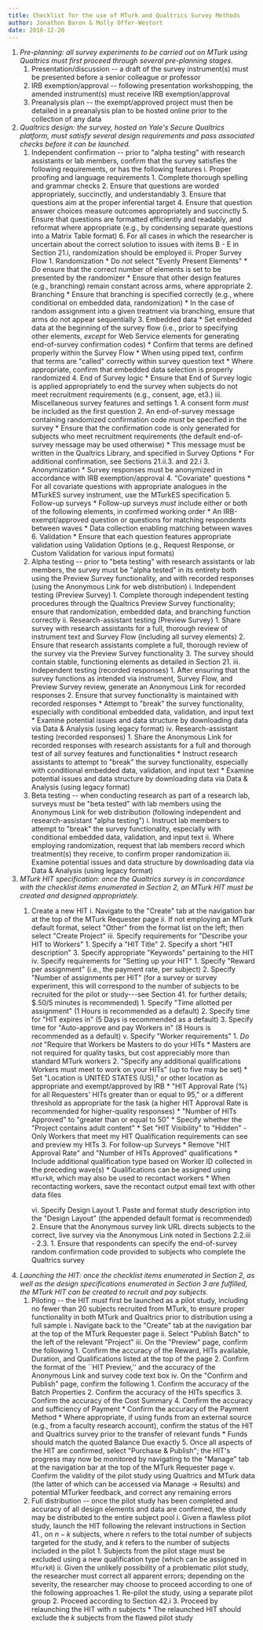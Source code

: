 ```yaml
---
title: Checklist for the use of MTurk and Qualtrics Survey Methods
author: Jonathon Baron & Molly Offer-Westort
date: 2016-12-20
---
```

1. *Pre-planning: all survey experiments to be carried out on MTurk using Qualtrics must first proceed through several pre-planning stages.*
    1. Presentation/discussion -- a draft of the survey instrument(s) must be presented before a senior colleague or professor
    2. IRB exemption/approval -- following presentation workshopping, the amended instrument(s) must receive IRB exemption/approval
    3. Preanalysis plan -- the exempt/approved project must then be detailed in a preanalysis plan to be hosted online prior to the collection of any data
2. *Qualtrics design: the survey, hosted on Yale's Secure Qualtrics platform, must satisfy several design requirements and pass associated checks before it can be launched.*
    1. Independent confirmation -- prior to "alpha testing" with research assistants or lab members, confirm that the survey satisfies the following requirements, or has the following features
        i. Proper proofing and language requirements
            1. Complete thorough spelling and grammar checks
            2. Ensure that questions are worded appropriately, succinctly, and understandably
            3. Ensure that questions aim at the proper inferential target
            4. Ensure that question answer choices measure outcomes appropriately and succinctly
            5. Ensure that questions are formatted efficiently and readably, and reformat where appropriate (e.g., by condensing separate questions into a Matrix Table format)
            6. For all cases in which the researcher is uncertain about the correct solution to issues with items B - E in Section 21.i, randomization should be employed
        ii. Proper Survey Flow
            1. Randomization
                * Do *not* select "Evenly Present Elements"
                * *Do* ensure that the correct number of elements is set to be presented by the randomizer
                * Ensure that other design features (e.g., branching) remain constant across arms, where appropriate
            2. Branching
                * Ensure that branching is specified correctly (e.g., where conditional on embedded data, randomization)
                * In the case of random assignment into a given treatment via branching, ensure that arms do not appear sequentially
            3. Embedded data
                * Set embedded data at the beginning of the survey flow (i.e., prior to specifying other elements, *except* for Web Service elements for generating end-of-survey confirmation codes)
                * Confirm that terms are defined properly within the Survey Flow
                * When using piped text, confirm that terms are "called" correctly within survey question text
                * Where appropriate, confirm that embedded data selection is properly randomized
            4. End of Survey logic
                * Ensure that End of Survey logic is applied appropriately to end the survey when subjects do not meet recruitment requirements (e.g., consent, age, et3.)
        iii. Miscellaneous survey features and settings
            1. A consent form *must* be included as the first question
            2. An end-of-survey message containing randomized confirmation code *must* be specified in the survey
                * Ensure that the confirmation code is only generated for subjects who meet recruitment requirements (the default end-of-survey message may be used otherwise)
                * This message must be written in the Qualtrics Library, and specified in Survey Options
                * For additional confirmation, see Sections 21.ii.3. and 22.i
            3. Anonymization
                * Survey responses must be anonymized in accordance with IRB exemption/approval
            4. "Covariate" questions
                * For all covariate questions with appropriate analogues in the MTurkES survey instrument, use the MTurkES specification
            5. Follow-up surveys
                * Follow-up surveys *must* include either or both of the following elements, in confirmed working order
                    * An IRB-exempt/approved question or questions for matching respondents between waves
                    * Data collection enabling matching between waves
            6. Validation
                * Ensure that each question features appropriate validation using Validation Options (e.g., Request Response, or Custom Validation for various input formats)
    2. Alpha testing -- prior to "beta testing" with research assistants or lab members, the survey must be "alpha tested" in its entirety both using the Preview Survey functionality, and with recorded responses (using the Anonymous Link for web distribution)
        i. Independent testing (Preview Survey)
            1. Complete thorough independent testing procedures through the Qualtrics Preview Survey functionality; ensure that randomization, embedded data, and branching function correctly
        ii. Research-assistant testing (Preview Survey)
            1. Share survey with research assistants for a full, thorough review of instrument text and Survey Flow (including all survey elements)
            2. Ensure that research assistants complete a full, thorough review of the survey via the Preview Survey functionality
            3. The survey should contain stable, functioning elements as detailed in Section 21.
        iii. Independent testing (recorded responses)
            1. After ensuring that the survey functions as intended via instrument, Survey Flow, and Preview Survey review, generate an Anonymous Link for recorded responses
            2. Ensure that survey functionality is maintained with recorded responses
                * Attempt to "break" the survey functionality, especially with conditional embedded data, validation, and input text
                * Examine potential issues and data structure by downloading data via Data & Analysis (using legacy format)
        iv. Research-assistant testing (recorded responses)
            1. Share the Anonymous Link for recorded responses with research assistants for a full and thorough test of all survey features and functionalities
                * Instruct research assistants to attempt to "break" the survey functionality, especially with conditional embedded data, validation, and input text
                * Examine potential issues and data structure by downloading data via Data & Analysis (using legacy format)
    3. Beta testing -- when conducting research as part of a research lab, surveys must be "beta tested" with lab members using the Anonymous Link for web distribution (following independent and research-assistant "alpha testing")
        i. Instruct lab members to attempt to "break" the survey functionality, especially with conditional embedded data, validation, and input text
        ii. Where employing randomization, request that lab members record which treatment(s) they receive, to confirm proper randomization
        iii. Examine potential issues and data structure by downloading data via Data & Analysis (using legacy format)
3. *MTurk HIT specification: once the Qualtrics survey is in concordance with the checklist items enumerated in Section 2, an MTurk HIT must be created and designed appropriately.*
    1. Create a new HIT
        i. Navigate to the "Create" tab at the navigation bar at the top of the MTurk Requester page
        ii. If not employing an MTurk default format, select "Other" from the format list on the left; then select "Create Project"
        iii. Specify requirements for "Describe your HIT to Workers"
            1. Specify a "HIT Title"
            2. Specify a short "HIT description"
            3. Specify appropriate "Keywords" pertaining to the HIT
        iv. Specify requirements for "Setting up your HIT"
            1. Specify "Reward per assignment" (i.e., the payment rate, per subject)
            2. Specify "Number of assignments per HIT" (for a survey or survey experiment, this will correspond to the number of subjects to be recruited for the pilot or study---see Section 41. for further details; $.50/5 minutes is recommended)
            1. Specify "Time allotted per assignment" (1 Hours is recommended as a default)
            2. Specify time for "HIT expires in" (5 Days is recommended as a default)
            3. Specify time for "Auto-approve and pay Workers in" (8 Hours is recommended as a default)
        v. Specify "Worker requirements"
            1. *Do not* "Require that Workers be Masters to do your HITs
                * Masters are not required for quality tasks, but cost appreciably more than standard MTurk workers
            2. "Specify any additional qualifications Workers must meet to work on your HITs" (up to five may be set)
                * Set "Location is UNITED STATES (US)," or other location as appropriate and exempt/approved by IRB
                * "HIT Approval Rate (%) for all Requesters' HITs greater than or equal to 95," or a different threshold as appropriate for the task (a higher HIT Approval Rate is recommended for higher-quality responses)
                * "Number of HITs Approved" to "greater than or equal to 50"
                * Specify whether the "Project contains adult content"
                * Set "HIT Visibility" to "Hidden" - Only Workers that meet my HIT Qualification requirements can see and preview my HITs
            3. For follow-up Surveys
                * Remove "HIT Approval Rate" and "Number of HITs Approved" qualifications
                * Include additional qualification type based on Worker ID collected in the preceding wave(s)
                    * Qualifications can be assigned using `MTurkR`, which may also be used to recontact workers
                    * When recontacting workers, save the recontact output email text with other data files

        vi. Specify Design Layout
            1. Paste and format study description into the "Design Layout" (the appended default format is recommended)
            2. Ensure that the Anonymous survey link URL directs subjects to the correct, live survey via the Anonymous Link noted in Sections 2.2.iii - 2.3.
            1. Ensure that respondents can specify the end-of-survey random confirmation code provided to subjects who complete the Qualtrics survey
4. *Launching the HIT: once the checklist items enumerated in Section 2, as well as the design specifications enumerated in Section 3 are fulfilled, the MTurk HIT can be created to recruit and pay subjects.*
    1. Piloting -- the HIT *must* first be launched as a pilot study, including no fewer than 20 subjects recruited from MTurk, to ensure proper functionality in both MTurk and Qualtrics prior to distribution using a full sample
        i. Navigate back to the "Create" tab at the navigation bar at the top of the MTurk Requester page
        ii. Select "Publish Batch" to the left of the relevant "Project"
        iii. On the "Preview" page, confirm the following
            1. Confirm the accuracy of the Reward, HITs available, Duration, and Qualifications listed at the top of the page
            2. Confirm the format of the ``HIT Preview,'' and the accuracy of the Anonymous Link and survey code text box
        iv. On the "Confirm and Publish" page, confirm the following
            1. Confirm the accuracy of the Batch Properties
            2. Confirm the accuracy of the HITs specifics
            3. Confirm the accuracy of the Cost Summary
            4. Confirm the accuracy and sufficiency of Payment
                * Confirm the accuracy of the Payment Method
                * Where appropriate, if using funds from an external source (e.g., from a faculty research account), confirm the status of the HIT and Qualtrics survey prior to the transfer of relevant funds
                    * Funds should match the quoted Balance Due exactly
            5. Once all aspects of the HIT are confirmed, select "Purchase & Publish"; the HIT's progress may now be monitored by navigating to the "Manage" tab at the navigation bar at the top of the MTurk Requester page
        v. Confirm the validity of the pilot study using Qualtrics and MTurk data (the latter of which can be accessed via Manage &rarr; Results) and potential MTurker feedback, and correct any remaining errors
    2. Full distribution -- once the pilot study has been completed and accuracy of all design elements and data are confirmed, the study may be distributed to the entire subject pool
        i. Given a flawless pilot study, launch the HIT following the relevant instructions in Section 41., on $n - k$ subjects, where $n$ refers to the total number of subjects targeted for the study, and $k$ refers to the number of subjects included in the pilot
            1. Subjects from the pilot stage must be excluded using a new qualification type (which can be assigned in `MTurkR`)
        ii. Given the unlikely possibility of a problematic pilot study, the researcher must correct all apparent errors; depending on the severity, the researcher may choose to proceed according to one of the following approaches
            1. Re-pilot the study, using a separate pilot group
            2. Proceed according to Section 42.i
            3. Proceed by relaunching the HIT with $n$ subjects
                * The relaunched HIT should exclude the $k$ subjects from the flawed pilot study
